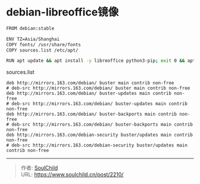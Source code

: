 # debian-libreoffice镜像

<!--more-->
```bash
FROM debian:stable

ENV TZ=Asia/Shanghai
COPY fonts/ /usr/share/fonts
COPY sources.list /etc/apt/

RUN apt update && apt install -y libreoffice python3-pip; exit 0 && apt autoclean && rm -fr /var/cache/*
```

sources.list
```
deb http://mirrors.163.com/debian/ buster main contrib non-free
# deb-src http://mirrors.163.com/debian/ buster main contrib non-free
deb http://mirrors.163.com/debian/ buster-updates main contrib non-free
# deb-src http://mirrors.163.com/debian/ buster-updates main contrib non-free
deb http://mirrors.163.com/debian/ buster-backports main contrib non-free
# deb-src http://mirrors.163.com/debian/ buster-backports main contrib non-free
deb http://mirrors.163.com/debian-security buster/updates main contrib non-free
# deb-src http://mirrors.163.com/debian-security buster/updates main contrib non-free
```


---

> 作者: [SoulChild](https://www.soulchild.cn)  
> URL: https://www.soulchild.cn/post/2210/  

